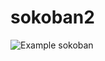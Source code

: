 # sokoban2

![Example sokoban](https://upload.wikimedia.org/wikipedia/commons/4/4b/Sokoban_ani.gif)
